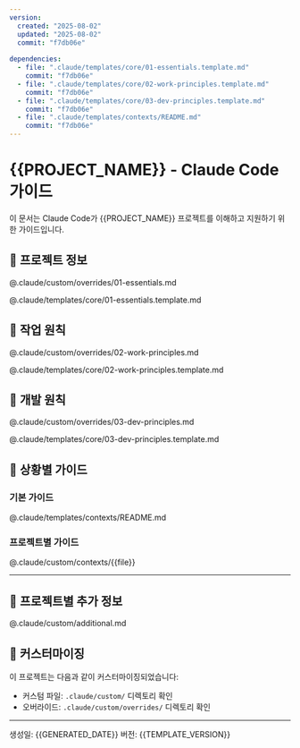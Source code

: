 ```yaml
---
version:
  created: "2025-08-02"
  updated: "2025-08-02"
  commit: "f7db06e"
  
dependencies:
  - file: ".claude/templates/core/01-essentials.template.md"
    commit: "f7db06e"
  - file: ".claude/templates/core/02-work-principles.template.md"
    commit: "f7db06e"
  - file: ".claude/templates/core/03-dev-principles.template.md"
    commit: "f7db06e"
  - file: ".claude/templates/contexts/README.md"
    commit: "f7db06e"
---
```


# {{PROJECT_NAME}} - Claude Code 가이드

이 문서는 Claude Code가 {{PROJECT_NAME}} 프로젝트를 이해하고 지원하기 위한 가이드입니다.

## 🎯 프로젝트 정보
<!-- if:exists custom/overrides/01-essentials.md -->
@.claude/custom/overrides/01-essentials.md
<!-- else -->
@.claude/templates/core/01-essentials.template.md
<!-- endif -->

## 🌟 작업 원칙
<!-- if:exists custom/overrides/02-work-principles.md -->
@.claude/custom/overrides/02-work-principles.md
<!-- else -->
@.claude/templates/core/02-work-principles.template.md
<!-- endif -->

## 📐 개발 원칙
<!-- if:exists custom/overrides/03-dev-principles.md -->
@.claude/custom/overrides/03-dev-principles.md
<!-- else -->
@.claude/templates/core/03-dev-principles.template.md
<!-- endif -->

## 🔧 상황별 가이드
### 기본 가이드
@.claude/templates/contexts/README.md

### 프로젝트별 가이드
<!-- for:file in custom/contexts/*.md -->
@.claude/custom/contexts/{{file}}
<!-- endfor -->

---

## 📌 프로젝트별 추가 정보
<!-- if:exists custom/additional.md -->
@.claude/custom/additional.md
<!-- endif -->

## 🎨 커스터마이징
이 프로젝트는 다음과 같이 커스터마이징되었습니다:
- 커스텀 파일: `.claude/custom/` 디렉토리 확인
- 오버라이드: `.claude/custom/overrides/` 디렉토리 확인

---
생성일: {{GENERATED_DATE}}
버전: {{TEMPLATE_VERSION}}